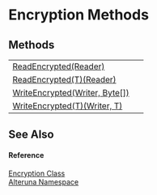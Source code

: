 # Encryption Methods




## Methods
<table>
<tr>
<td><a href="M_Alteruna_Encryption_ReadEncrypted">ReadEncrypted(Reader)</a></td>
<td> </td></tr>
<tr>
<td><a href="M_Alteruna_Encryption_ReadEncrypted__1">ReadEncrypted(T)(Reader)</a></td>
<td> </td></tr>
<tr>
<td><a href="M_Alteruna_Encryption_WriteEncrypted">WriteEncrypted(Writer, Byte[])</a></td>
<td> </td></tr>
<tr>
<td><a href="M_Alteruna_Encryption_WriteEncrypted__1">WriteEncrypted(T)(Writer, T)</a></td>
<td> </td></tr>
</table>

## See Also


#### Reference
<a href="T_Alteruna_Encryption">Encryption Class</a>  
<a href="N_Alteruna">Alteruna Namespace</a>  
